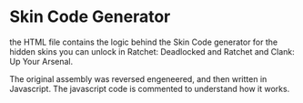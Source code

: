 # Skin Code Generator
the HTML file contains the logic behind the Skin Code generator for the hidden skins you can unlock in Ratchet: Deadlocked and Ratchet and Clank: Up Your Arsenal.

The original assembly was reversed engeneered, and then written in Javascript.  The javascript code is commented to understand how it works.
